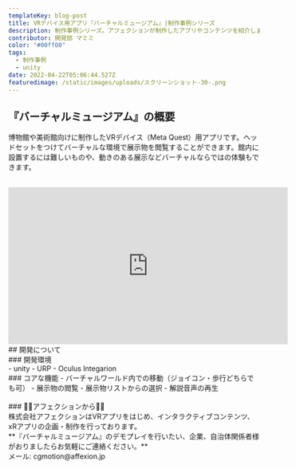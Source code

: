 ```yaml
---
templateKey: blog-post
title: VRデバイス用アプリ『バーチャルミュージアム』|制作事例シリーズ
description: 制作事例シリーズ。アフェクションが制作したアプリやコンテンツを紹介します。VRデバイス用アプリ『バーチャルミュージアム』です。
contributor: 開発部 マミミ
color: "#00ff00"
tags:
  - 制作事例
  - unity
date: 2022-04-22T05:06:44.527Z
featuredimage: /static/images/uploads/スクリーンショット-30-.png
---
```

## 『バーチャルミュージアム』の概要<br> 
博物館や美術館向けに制作したVRデバイス（Meta Quest）用アプリです。ヘッドセットをつけてバーチャルな環境で展示物を閲覧することができます。館内に設置するには難しいものや、動きのある展示などバーチャルならではの体験もできます。<br><br>
<iframe width="560" height="315" src="https://www.youtube.com/embed/mqDfGWkz5zw" title="YouTube video player" frameborder="0" allow="accelerometer; autoplay; clipboard-write; encrypted-media; gyroscope; picture-in-picture" allowfullscreen></iframe><br>
## 開発について<br>
### 開発環境<br>
- unity
  - URP
  - Oculus Integarion<br>
### コアな機能
- バーチャルワールド内での移動（ジョイコン・歩行どちらでも可）
- 展示物の閲覧
- 展示物リストからの選択
- 解説音声の再生<br><br>
### 👾👾アフェクションから👾👾<br>
株式会社アフェクションはVRアプリをはじめ、インタラクティブコンテンツ、xRアプリの企画・制作を行っております。<br>**『バーチャルミュージアム』のデモプレイを行いたい、企業、自治体関係者様がおりましたらお気軽にご連絡ください。**<br>メール: cgmotion@affexion.jp







